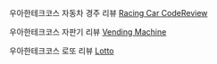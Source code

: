우아한테크코스 자동차 경주 리뷰
[Racing Car CodeReview](https://github.com/woowacourse-precourse/java-racingcar-6/pull/2385)

우아한테크코스 자판기 리뷰
[Vending Machine](https://github.com/JHyun0302/java-vendingmachine-precourse/pull/1)

우아한테크코스 로또 리뷰
[Lotto](https://github.com/woowacourse-precourse/java-lotto-6/pull/2103)
